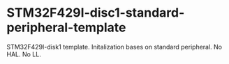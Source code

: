 # STM32F429I-disc1-standard-peripheral-template
 STM32F429I-disk1 template. Initalization bases on standard peripheral. No HAL. No LL.
